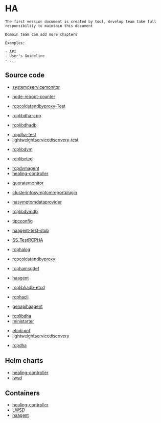 # HA

```{note}
The first version document is created by tool, develop team take full responsibility to maintain this document

Domain team can add more chapters

Examples:

- API
- User's Guideline
- ...
```

## Source code

<!-- Need manual update the document link which subystem is in gerrit -->
- [systemdservicemonitor](https://gerrite1.ext.net.nokia.com:443/scm_rcp/systemdservicemonitor)
<!-- Need manual update the document link which subystem is in gerrit -->
- [node-reboot-counter](https://gerrite1.ext.net.nokia.com:443/scm_rcp/node-reboot-counter)
<!-- Need manual update the document link which subystem is in gerrit -->
- [rcpcoldstandbyproxy-Test](https://gerrite1.ext.net.nokia.com:443/scm_rcp/rcpcoldstandbyproxy-Test)
<!-- Need manual update the document link which subystem is in gerrit -->
- [rcplibdha-cpp](https://gerrite1.ext.net.nokia.com:443/scm_rcp/rcplibdha-cpp)
<!-- Need manual update the document link which subystem is in gerrit -->
- [rcplibdhadb](https://gerrite1.ext.net.nokia.com:443/scm_rcp/rcplibdhadb)
<!-- Need manual update the document link which subystem is in gerrit -->
- [rcpdha-test](https://gerrite1.ext.net.nokia.com:443/scm_rcp/rcpdha-test)
- [lightweightservicediscovery-test](https://gitlabe1.ext.net.nokia.com/RCP/lightweightservicediscovery-test/-/blob/master/README.md)
<!-- Need manual update the document link which subystem is in gerrit -->
- [rcplibdvm](https://gerrite1.ext.net.nokia.com:443/scm_rcp/rcplibdvm)
<!-- Need manual update the document link which subystem is in gerrit -->
- [rcplibetcd](https://gerrite1.ext.net.nokia.com:443/scm_rcp/rcplibetcd)
<!-- Need manual update the document link which subystem is in gerrit -->
- [rcpdvmagent](https://gerrite1.ext.net.nokia.com:443/scm_rcp/rcpdvmagent)
- [healing-controller](https://gitlabe1.ext.net.nokia.com/rcp-highavailability/healing-controller/-/blob/master/README.md)
<!-- Need manual update the document link which subystem is in gerrit -->
- [quoratemonitor](https://gerrite1.ext.net.nokia.com:443/scm_rcp/quoratemonitor)
<!-- Need manual update the document link which subystem is in gerrit -->
- [clusterinfosymptomreportplugin](https://gerrite1.ext.net.nokia.com:443/scm_rcp/clusterinfosymptomreportplugin)
<!-- Need manual update the document link which subystem is in gerrit -->
- [hasymptomdataprovider](https://gerrite1.ext.net.nokia.com/#/admin/projects/scm_rcp/hasymptomdataprovider)
<!-- Need manual update the document link which subystem is in gerrit -->
- [rcplibdvmdb](https://gerrite1.ext.net.nokia.com:443/scm_rcp/rcplibdvmdb)
<!-- Need manual update the document link which subystem is in gerrit -->
- [tipcconfig](https://gerrite1.ext.net.nokia.com:443/scm_rcp/tipcconfig)
<!-- Need manual update the document link which subystem is in gerrit -->
- [haagent-test-stub](https://gerrite1.ext.net.nokia.com/#/admin/projects/scm_rcp/haagent-test-stub)
<!-- Need manual update the document link which subystem is in gerrit -->
- [SS_TestRCPHA](https://gerrite1.ext.net.nokia.com:443/scm_rcp/SS_TestRCPHA)
<!-- Need manual update the document link which subystem is in gerrit -->
- [rcphalog](https://gerrite1.ext.net.nokia.com:443/scm_rcp/rcphalog)
<!-- Need manual update the document link which subystem is in gerrit -->
- [rcpcoldstandbyproxy](https://gerrite1.ext.net.nokia.com:443/scm_rcp/rcpcoldstandbyproxy)
<!-- Need manual update the document link which subystem is in gerrit -->
- [rcphamsgdef](https://gerrite1.ext.net.nokia.com:443/scm_rcp/rcphamsgdef)
<!-- Need manual update the document link which subystem is in gerrit -->
- [haagent](https://gerrite1.ext.net.nokia.com/#/admin/projects/scm_rcp/haagent)
<!-- Need manual update the document link which subystem is in gerrit -->
- [rcplibhadb-etcd](https://gerrite1.ext.net.nokia.com:443/scm_rcp/rcplibhadb-etcd)
<!-- Need manual update the document link which subystem is in gerrit -->
- [rcphacli](https://gerrite1.ext.net.nokia.com/#/admin/projects/scm_rcp/rcphacli)
<!-- Need manual update the document link which subystem is in gerrit -->
- [genapihaagent](https://gerrite1.ext.net.nokia.com/#/admin/projects/scm_rcp/genapihaagent)
<!-- Need manual update the document link which subystem is in gerrit -->
- [rcplibdha](https://gerrite1.ext.net.nokia.com:443/scm_rcp/rcplibdha)
- [ministarter](https://gitlabe1.ext.net.nokia.com/rcp-computing/ministarter/-/blob/master/README.md)
<!-- Need manual update the document link which subystem is in gerrit -->
- [etcdconf](https://gerrite1.ext.net.nokia.com:443/scm_rcp/etcdconf)
- [lightweightservicediscovery](https://gitlabe1.ext.net.nokia.com/rcp-computing/lightweightservicediscovery/-/blob/master/README.md)
<!-- Need manual update the document link which subystem is in gerrit -->
- [rcpdha](https://gerrite1.ext.net.nokia.com:443/scm_rcp/rcpdha)

## Helm charts

- [healing-controller](https://gitlabe2.ext.net.nokia.com//rcp/helmcharts/healing-controller/-/blob/master/README.md)
- [lwsd](https://gitlabe2.ext.net.nokia.com//rcp/helmcharts/lwsd/-/blob/master/README.md)

## Containers

- [healing-controller](https://gitlabe2.ext.net.nokia.com//rcp/containers/healing-controller/-/blob/master/README.md)
- [LWSD](https://gitlabe1.ext.net.nokia.com//RCP/Containers/LWSD/-/blob/master/README.md)
- [haagent](https://gitlabe2.ext.net.nokia.com//rcp/containers/haagent/-/blob/master/README.md)
